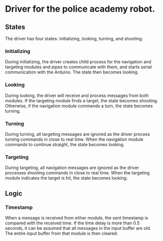 # Driver for the police academy robot.

## States
The driver has four states: initializing, looking, turning, and shooting.

### Initializing
During initializing, the driver creates child process for the navigation and targeting modules and pipes to communicate with them, and starts serial communication with the Arduino. The state then becomes looking.

### Looking
During looking, the driver will receive and process messages from both modules. If the targeting module finds a target, the state becomes shooting. Otherwise, if the navigation module commands a turn, the state becomes turning.

### Turning
During turning, all targeting messages are ignored as the driver process turning commands in close to real time. When the navigation module commands to continue straight, the state becomes looking.

### Targeting
During targeting, all navigation messages are ignored as the driver processes shooting commands in close to real time. When the targeting module indicates the target is hit, the state becomes looking.

## Logic

### Timestamp
When a message is received from either module, the sent timestamp is compared with the received time. If the time delay is more than 0.5 seconds, it can be assumed that all messages in the input buffer are old. The entire input buffer from that module is then cleared.
